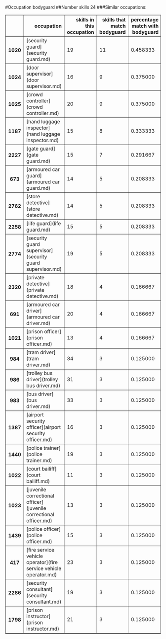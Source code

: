 #Occupation bodyguard
##Number skills 24
###Similar occupations:
<table border="1" class="dataframe">
  <thead>
    <tr style="text-align: right;">
      <th></th>
      <th>occupation</th>
      <th>skills in this occupation</th>
      <th>skills that match bodyguard</th>
      <th>percentage match with bodyguard</th>
      <th>skills not in bodyguard</th>
    </tr>
  </thead>
  <tbody>
    <tr>
      <th>1020</th>
      <td>[security guard](security guard.md)</td>
      <td>19</td>
      <td>11</td>
      <td>0.458333</td>
      <td>8</td>
    </tr>
    <tr>
      <th>1024</th>
      <td>[door supervisor](door supervisor.md)</td>
      <td>16</td>
      <td>9</td>
      <td>0.375000</td>
      <td>7</td>
    </tr>
    <tr>
      <th>1025</th>
      <td>[crowd controller](crowd controller.md)</td>
      <td>20</td>
      <td>9</td>
      <td>0.375000</td>
      <td>11</td>
    </tr>
    <tr>
      <th>1187</th>
      <td>[hand luggage inspector](hand luggage inspector.md)</td>
      <td>15</td>
      <td>8</td>
      <td>0.333333</td>
      <td>7</td>
    </tr>
    <tr>
      <th>2227</th>
      <td>[gate guard](gate guard.md)</td>
      <td>15</td>
      <td>7</td>
      <td>0.291667</td>
      <td>8</td>
    </tr>
    <tr>
      <th>673</th>
      <td>[armoured car guard](armoured car guard.md)</td>
      <td>14</td>
      <td>5</td>
      <td>0.208333</td>
      <td>9</td>
    </tr>
    <tr>
      <th>2762</th>
      <td>[store detective](store detective.md)</td>
      <td>14</td>
      <td>5</td>
      <td>0.208333</td>
      <td>9</td>
    </tr>
    <tr>
      <th>2258</th>
      <td>[life guard](life guard.md)</td>
      <td>15</td>
      <td>5</td>
      <td>0.208333</td>
      <td>10</td>
    </tr>
    <tr>
      <th>2774</th>
      <td>[security guard supervisor](security guard supervisor.md)</td>
      <td>19</td>
      <td>5</td>
      <td>0.208333</td>
      <td>14</td>
    </tr>
    <tr>
      <th>2320</th>
      <td>[private detective](private detective.md)</td>
      <td>18</td>
      <td>4</td>
      <td>0.166667</td>
      <td>14</td>
    </tr>
    <tr>
      <th>691</th>
      <td>[armoured car driver](armoured car driver.md)</td>
      <td>20</td>
      <td>4</td>
      <td>0.166667</td>
      <td>16</td>
    </tr>
    <tr>
      <th>1021</th>
      <td>[prison officer](prison officer.md)</td>
      <td>13</td>
      <td>4</td>
      <td>0.166667</td>
      <td>9</td>
    </tr>
    <tr>
      <th>984</th>
      <td>[tram driver](tram driver.md)</td>
      <td>34</td>
      <td>3</td>
      <td>0.125000</td>
      <td>31</td>
    </tr>
    <tr>
      <th>986</th>
      <td>[trolley bus driver](trolley bus driver.md)</td>
      <td>31</td>
      <td>3</td>
      <td>0.125000</td>
      <td>28</td>
    </tr>
    <tr>
      <th>983</th>
      <td>[bus driver](bus driver.md)</td>
      <td>33</td>
      <td>3</td>
      <td>0.125000</td>
      <td>30</td>
    </tr>
    <tr>
      <th>1387</th>
      <td>[airport security officer](airport security officer.md)</td>
      <td>16</td>
      <td>3</td>
      <td>0.125000</td>
      <td>13</td>
    </tr>
    <tr>
      <th>1440</th>
      <td>[police trainer](police trainer.md)</td>
      <td>19</td>
      <td>3</td>
      <td>0.125000</td>
      <td>16</td>
    </tr>
    <tr>
      <th>1022</th>
      <td>[court bailiff](court bailiff.md)</td>
      <td>11</td>
      <td>3</td>
      <td>0.125000</td>
      <td>8</td>
    </tr>
    <tr>
      <th>1023</th>
      <td>[juvenile correctional officer](juvenile correctional officer.md)</td>
      <td>13</td>
      <td>3</td>
      <td>0.125000</td>
      <td>10</td>
    </tr>
    <tr>
      <th>1439</th>
      <td>[police officer](police officer.md)</td>
      <td>15</td>
      <td>3</td>
      <td>0.125000</td>
      <td>12</td>
    </tr>
    <tr>
      <th>417</th>
      <td>[fire service vehicle operator](fire service vehicle operator.md)</td>
      <td>23</td>
      <td>3</td>
      <td>0.125000</td>
      <td>20</td>
    </tr>
    <tr>
      <th>2286</th>
      <td>[security consultant](security consultant.md)</td>
      <td>19</td>
      <td>3</td>
      <td>0.125000</td>
      <td>16</td>
    </tr>
    <tr>
      <th>1798</th>
      <td>[prison instructor](prison instructor.md)</td>
      <td>21</td>
      <td>3</td>
      <td>0.125000</td>
      <td>18</td>
    </tr>
  </tbody>
</table>
